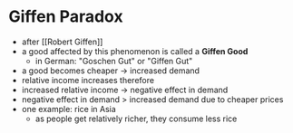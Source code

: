 # Giffen Paradox
- after [[Robert Giffen]]
- a good affected by this phenomenon is called a **Giffen Good**
	- in German: "Goschen Gut" or "Giffen Gut"
- a good becomes cheaper -> increased demand
- relative income increases therefore
- increased relative income -> negative effect in demand
- negative effect in demand > increased demand due to cheaper prices
- one example: rice in Asia
	- as people get relatively richer, they consume less rice